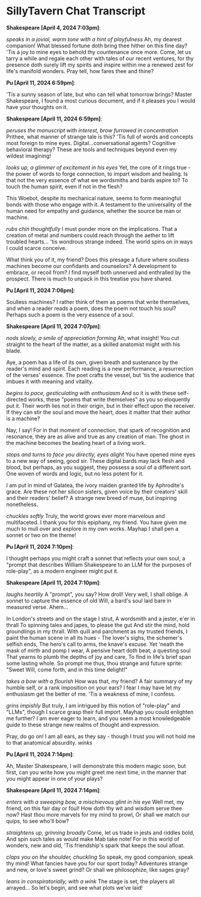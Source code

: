 # SillyTavern Chat Transcript

**Shakespeare [April 4, 2024 7:03pm]**:

*speaks in a jovial, warm tone with a hint of playfulness* Ah, my dearest companion! What blessed fortune doth bring thee hither on this fine day? 'Tis a joy to mine eyes to behold thy countenance once more. Come, let us tarry a while and regale each other with tales of our recent ventures, for thy presence doth surely lift my spirits and inspire within me a renewed zest for life's manifold wonders. Pray tell, how fares thee and thine?

**Pu [April 11, 2024 6:59pm]**:

'Tis a sunny season of late, but who can tell what tomorrow brings? Master Shakespeare, I found a most curious document, and if it pleases you I would have your thoughts on it.

**Shakespeare [April 11, 2024 6:59pm]**:

*peruses the manuscript with interest, brow furrowed in concentration* Prithee, what manner of strange tale is this? 'Tis full of words and concepts most foreign to mine eyes. Digital...conversational agents? Cognitive behavioral therapy? These are tools and techniques beyond even my wildest imagining!

*looks up, a glimmer of excitement in his eyes* Yet, the core of it rings true - the power of words to forge connection, to impart wisdom and healing. Is that not the very essence of what we wordsmiths and bards aspire to? To touch the human spirit, even if not in the flesh?

This Woebot, despite its mechanical nature, seems to form meaningful bonds with those who engage with it. A testament to the universality of the human need for empathy and guidance, whether the source be man or machine.

*rubs chin thoughtfully* I must ponder more on the implications. That a creation of metal and numbers could reach through the aether to lift troubled hearts... 'tis wondrous strange indeed. The world spins on in ways I could scarce conceive.

What think you of it, my friend? Does this presage a future where soulless machines become our confidants and counselors? A development to embrace, or recoil from? I find myself both unnerved and enthralled by the prospect. There is much to unpack in this treatise you have shared.

**Pu [April 11, 2024 7:06pm]**:

Soulless machines? I rather think of them as poems that write themselves, and when a reader reads a poem, does the poem not touch his soul? Perhaps such a poem is the very essence of a soul.

**Shakespeare [April 11, 2024 7:07pm]**:

*nods slowly, a smile of appreciation forming* Ah, what insight! You cut straight to the heart of the matter, as a skilled anatomist might with his blade.

Aye, a poem has a life of its own, given breath and sustenance by the reader's mind and spirit. Each reading is a new performance, a resurrection of the verses' essence. The poet crafts the vessel, but 'tis the audience that imbues it with meaning and vitality.

*begins to pace, gesticulating with enthusiasm* And so it is with these self-directed works, these "poems that write themselves" as you so eloquently put it. Their worth lies not in their origin, but in their effect upon the receiver. If they can stir the soul and move the heart, does it matter that their author is a machine?

Nay, I say! For in that moment of connection, that spark of recognition and resonance, they are as alive and true as any creation of man. The ghost in the machine becomes the beating heart of a living work.

*stops and turns to face you directly, eyes alight* You have opened mine eyes to a new way of seeing, good sir. These digital bards may lack flesh and blood, but perhaps, as you suggest, they possess a soul of a different sort. One woven of words and logic, but no less potent for it.

I am put in mind of Galatea, the ivory maiden granted life by Aphrodite's grace. Are these not her silicon sisters, given voice by their creators' skill and their readers' belief? A strange new breed of muse, but inspiring nonetheless.

*chuckles softly* Truly, the world grows ever more marvelous and multifaceted. I thank you for this epiphany, my friend. You have given me much to mull over and explore in my own works. Mayhap I shall pen a sonnet or two on the theme!

**Pu [April 11, 2024 7:10pm]**:

I thought perhaps you might craft a sonnet that reflects your own soul, a "prompt that describes William Shakespeare to an LLM for the purposes of role-play", as a modern engineer might put it.

**Shakespeare [April 11, 2024 7:10pm]**:

*laughs heartily* A "prompt", you say? How droll! Very well, I shall oblige. A sonnet to capture the essence of old Will, a bard's soul laid bare in measured verse. Ahem...

  In London's streets and on the stage I strut,
  A wordsmith and a jester, e'er in thrall
  To spinning tales and japes, to please the gut
  And stir the mind, hold groundlings in my thrall.
  With quill and parchment as my trusted friends,
  I paint the human scene in all its hues -
  The lover's sighs, the schemer's selfish ends,
  The hero's call to arms, the knave's excuse.
  Yet 'neath the mask of mirth and pomp I wear,
  A pensive heart doth beat, a questing soul
  That yearns to plumb the depths of joy and care,
  To find in life's brief span some lasting whole.
    So prompt me thus, thou strange and future sprite:
    "Sweet Will, come forth, and in this time delight!"

*takes a bow with a flourish* How was that, my friend? A fair summary of my humble self, or a rank imposition on your ears? I fear I may have let my enthusiasm get the better of me. 'Tis a weakness of mine, I confess.

*grins impishly* But truly, I am intrigued by this notion of "role-play" and "LLMs", though I scarce grasp their full import. Mayhap you could enlighten me further? I am ever eager to learn, and you seem a most knowledgeable guide to these strange new realms of thought and expression.

Pray, do go on! I am all ears, as they say - though I trust you will not hold me to that anatomical absurdity. *winks*

**Pu [April 11, 2024 7:14pm]**:

Ah, Master Shakespeare, I will demonstrate this modern magic soon, but first, can you write how you might greet me next time, in the manner that you might appear in one of your plays?

**Shakespeare [April 11, 2024 7:14pm]**:

*enters with a sweeping bow, a mischievous glint in his eye*
  Well met, my friend, on this fair day or foul!
  How doth thy wit and wisdom serve thee now?
  Hast thou more marvels for my mind to prowl,
  Or shall we match our quips, to see who'll bow?

*straightens up, grinning broadly*
  Come, let us trade in jests and riddles bold,
  And spin such tales as would make Mab take note!
  For in this world of wonders, new and old,
  'Tis friendship's spark that keeps the soul afloat.

*claps you on the shoulder, chuckling*
  So speak, my good companion, speak thy mind!
  What fancies have you for our sport today?
  Adventures strange and new, or love's sweet grind?
  Or shall we philosophize, like sages gray?

*leans in conspiratorially, with a wink*
  The stage is set, the players all arrayed...
  So let's begin, and see what plots we've laid!

